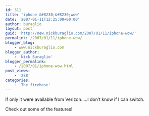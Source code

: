 ```yaml
---
id: 311
title: 'iphone &#8230;&#8230;wow'
date: '2007-01-11T12:25:00+00:00'
author: buraglio
layout: post
guid: 'http://new.nickburaglio.com/2007/01/11/iphone-wow/'
permalink: /2007/01/11/iphone-wow/
blogger_blog:
    - www.nickburaglio.com
blogger_author:
    - 'Nick Buraglio'
blogger_permalink:
    - /2007/01/iphone-wow.html
post_views:
    - '288'
categories:
    - 'The firehose'
---
```


If only it were available from Verizon…..I don’t know if I can switch.

Check out some of the features!